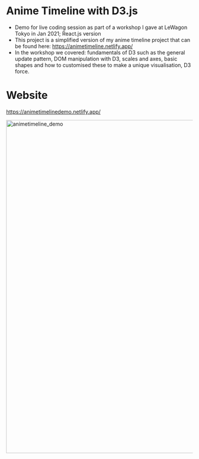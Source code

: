 # Anime Timeline with D3.js 
- Demo for live coding session as part of a workshop I gave at LeWagon Tokyo in Jan 2021; React.js version 
- This project is a simplified version of my anime timeline project that can be found here: https://animetimeline.netlify.app/ 
- In the workshop we covered: fundamentals of D3 such as the general update pattern, DOM manipulation with D3, scales and axes, basic shapes and how to customised these to make a unique visualisation, D3 force. 

# Website 

https://animetimelinedemo.netlify.app/

<a data-flickr-embed="true" href="https://www.flickr.com/photos/192110190@N06/51014176873/in/dateposted-public/" title="animetimeline_demo"><img src="https://live.staticflickr.com/65535/51014176873_5ed462526b_b.jpg" width="900" alt="animetimeline_demo"></a>

